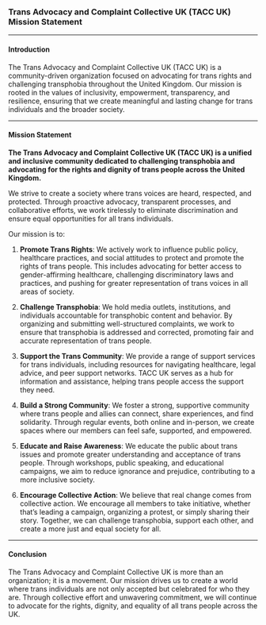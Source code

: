 ### **Trans Advocacy and Complaint Collective UK (TACC UK) Mission Statement**

---

#### **Introduction**

The Trans Advocacy and Complaint Collective UK (TACC UK) is a community-driven organization focused on advocating for trans rights and challenging transphobia throughout the United Kingdom. Our mission is rooted in the values of inclusivity, empowerment, transparency, and resilience, ensuring that we create meaningful and lasting change for trans individuals and the broader society.

---

#### **Mission Statement**

**The Trans Advocacy and Complaint Collective UK (TACC UK) is a unified and inclusive community dedicated to challenging transphobia and advocating for the rights and dignity of trans people across the United Kingdom.** 

We strive to create a society where trans voices are heard, respected, and protected. Through proactive advocacy, transparent processes, and collaborative efforts, we work tirelessly to eliminate discrimination and ensure equal opportunities for all trans individuals.

Our mission is to:

1. **Promote Trans Rights**: We actively work to influence public policy, healthcare practices, and social attitudes to protect and promote the rights of trans people. This includes advocating for better access to gender-affirming healthcare, challenging discriminatory laws and practices, and pushing for greater representation of trans voices in all areas of society.

2. **Challenge Transphobia**: We hold media outlets, institutions, and individuals accountable for transphobic content and behavior. By organizing and submitting well-structured complaints, we work to ensure that transphobia is addressed and corrected, promoting fair and accurate representation of trans people.

3. **Support the Trans Community**: We provide a range of support services for trans individuals, including resources for navigating healthcare, legal advice, and peer support networks. TACC UK serves as a hub for information and assistance, helping trans people access the support they need.

4. **Build a Strong Community**: We foster a strong, supportive community where trans people and allies can connect, share experiences, and find solidarity. Through regular events, both online and in-person, we create spaces where our members can feel safe, supported, and empowered.

5. **Educate and Raise Awareness**: We educate the public about trans issues and promote greater understanding and acceptance of trans people. Through workshops, public speaking, and educational campaigns, we aim to reduce ignorance and prejudice, contributing to a more inclusive society.

6. **Encourage Collective Action**: We believe that real change comes from collective action. We encourage all members to take initiative, whether that’s leading a campaign, organizing a protest, or simply sharing their story. Together, we can challenge transphobia, support each other, and create a more just and equal society for all.

---

#### **Conclusion**

The Trans Advocacy and Complaint Collective UK is more than an organization; it is a movement. Our mission drives us to create a world where trans individuals are not only accepted but celebrated for who they are. Through collective effort and unwavering commitment, we will continue to advocate for the rights, dignity, and equality of all trans people across the UK.
